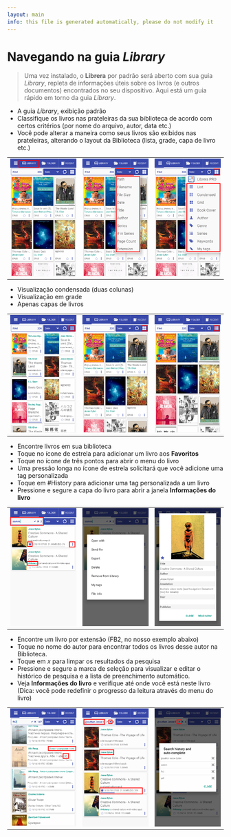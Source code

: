 ```yaml
---
layout: main
info: this file is generated automatically, please do not modify it
---
```


# Navegando na guia _Library_

> Uma vez instalado, o **Librera** por padrão será aberto com sua guia _Library_, repleta de informações úteis sobre os livros (e outros documentos) encontrados no seu dispositivo. Aqui está um guia rápido em torno da guia _Library_.

* A guia _Library_, exibição padrão
* Classifique os livros nas prateleiras da sua biblioteca de acordo com certos critérios (por nome do arquivo, autor, data etc.)
* Você pode alterar a maneira como seus livros são exibidos nas prateleiras, alterando o layout da Biblioteca (lista, grade, capa de livro etc.)

||||
|-|-|-|
|![](1.png)|![](2.png)|![](3.png)|

* Visualização condensada (duas colunas)
* Visualização em grade
* Apenas capas de livros

||||
|-|-|-|
|![](4.png)|![](5.png)|![](6.png)|

* Encontre livros em sua biblioteca
* Toque no ícone de estrela para adicionar um livro aos **Favoritos**
* Toque no ícone de três pontos para abrir o menu do livro
* Uma pressão longa no ícone de estrela solicitará que você adicione uma tag personalizada
* Toque em #History para adicionar uma tag personalizada a um livro
* Pressione e segure a capa do livro para abrir a janela **Informações do livro**

||||
|-|-|-|
|![](7.png)|![](8.png)|![](9.png)|

* Encontre um livro por extensão (FB2, no nosso exemplo abaixo)
* Toque no nome do autor para encontrar todos os livros desse autor na Biblioteca.
* Toque em _x_ para limpar os resultados da pesquisa
* Pressione e segure a marca de seleção para visualizar e editar o histórico de pesquisa e a lista de preenchimento automático.
* Veja **Informações do livro** e verifique até onde você está neste livro (Dica: você pode redefinir o progresso da leitura através do menu do livro)

||||
|-|-|-|
|![](10.png)|![](11.png)|![](12.png)|
